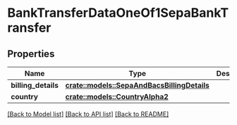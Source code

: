# BankTransferDataOneOf1SepaBankTransfer

## Properties

Name | Type | Description | Notes
------------ | ------------- | ------------- | -------------
**billing_details** | [**crate::models::SepaAndBacsBillingDetails**](SepaAndBacsBillingDetails.md) |  | 
**country** | [**crate::models::CountryAlpha2**](CountryAlpha2.md) |  | 

[[Back to Model list]](../README.md#documentation-for-models) [[Back to API list]](../README.md#documentation-for-api-endpoints) [[Back to README]](../README.md)


